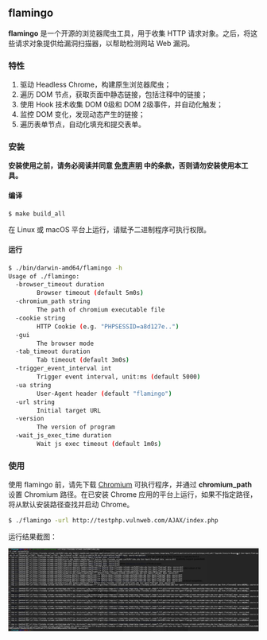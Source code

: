 ## flamingo

**flamingo** 是一个开源的浏览器爬虫工具，用于收集 HTTP 请求对象。之后，将这些请求对象提供给漏洞扫描器，以帮助检测网站 Web 漏洞。

### 特性

1.  驱动 Headless Chrome，构建原生浏览器爬虫；
2.  遍历 DOM 节点，获取页面中静态链接，包括注释中的链接；
3.  使用 Hook 技术收集 DOM 0级和 DOM 2级事件，并自动化触发；
4.  监控 DOM 变化，发现动态产生的链接；
5.  遍历表单节点，自动化填充和提交表单。

### 安装

**安装使用之前，请务必阅读并同意 [免责声明](./disclaimer.md) 中的条款，否则请勿安装使用本工具。**

#### 编译

```bash
$ make build_all
```

在 Linux 或 macOS 平台上运行，请赋予二进制程序可执行权限。

#### 运行

```bash
$ ./bin/darwin-amd64/flamingo -h
Usage of ./flamingo:
  -browser_timeout duration
    	Browser timeout (default 5m0s)
  -chromium_path string
    	The path of chromium executable file
  -cookie string
    	HTTP Cookie (e.g. "PHPSESSID=a8d127e..")
  -gui
    	The browser mode
  -tab_timeout duration
    	Tab timeout (default 3m0s)
  -trigger_event_interval int
    	Trigger event interval, unit:ms (default 5000)
  -ua string
    	User-Agent header (default "flamingo")
  -url string
    	Initial target URL
  -version
    	The version of program
  -wait_js_exec_time duration
    	Wait js exec timeout (default 1m0s)
```

### 使用

使用 flamingo 前，请先下载 [Chromium](https://www.chromium.org/getting-involved/download-chromium) 可执行程序，并通过 **chromium_path** 设置 Chromium 路径。在已安装 Chrome 应用的平台上运行，如果不指定路径，将从默认安装路径查找并启动 Chrome。

```bash
$ ./flamingo -url http://testphp.vulnweb.com/AJAX/index.php
```

运行结果截图：

![demo](./demo.jpg)
